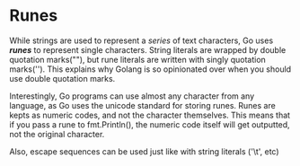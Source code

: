 # Runes

While strings are used to represent a _series_ of text characters, Go uses **_runes_** to represent single characters.
String literals are wrapped by double quotation marks(""), but rune literals are written with singly quotation marks('').
This explains why Golang is so opinionated over when you should use double quotation marks.

Interestingly, Go programs can use almost any character from any language, as Go uses the unicode standard for storing runes.
Runes are kepts as numeric codes, and not the character themselves. This means that if you pass a rune to fmt.Println(), the numeric code itself will get outputted, not the original character.

Also, escape sequences can be used just like with string literals ('\t', etc)
